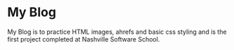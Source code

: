 # My Blog

My Blog is to practice HTML images, ahrefs and basic css styling and is the first project completed at Nashville Software School.
